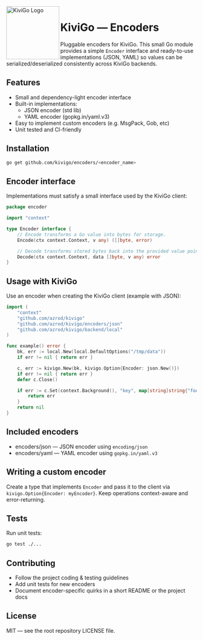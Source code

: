 <img align="left" width="140" src="https://raw.githubusercontent.com/kivigo/kivigo/refs/heads/main/website/static/img/logo-kivigo.png" alt="KiviGo Logo" />

# KiviGo — Encoders

Pluggable encoders for KiviGo. This small Go module provides a simple `Encoder` interface and ready-to-use implementations (JSON, YAML) so values can be serialized/deserialized consistently across KiviGo backends.

## Features

- Small and dependency-light encoder interface
- Built-in implementations:
  - JSON encoder (std lib)
  - YAML encoder (gopkg.in/yaml.v3)
- Easy to implement custom encoders (e.g. MsgPack, Gob, etc)
- Unit tested and CI-friendly

## Installation

```sh
go get github.com/kivigo/encoders/<encoder_name>
```

## Encoder interface

Implementations must satisfy a small interface used by the KiviGo client:

```go
package encoder

import "context"

type Encoder interface {
    // Encode transforms a Go value into bytes for storage.
    Encode(ctx context.Context, v any) ([]byte, error)

    // Decode transforms stored bytes back into the provided value pointer.
    Decode(ctx context.Context, data []byte, v any) error
}
```

## Usage with KiviGo

Use an encoder when creating the KiviGo client (example with JSON):

```go
import (
    "context"
    "github.com/azrod/kivigo"
    "github.com/azrod/kivigo/encoders/json"
    "github.com/azrod/kivigo/backend/local"
)

func example() error {
    bk, err := local.New(local.DefaultOptions("/tmp/data"))
    if err != nil { return err }

    c, err := kivigo.New(bk, kivigo.Option{Encoder: json.New()})
    if err != nil { return err }
    defer c.Close()

    if err := c.Set(context.Background(), "key", map[string]string{"foo":"bar"}); err != nil {
        return err
    }
    return nil
}
```

## Included encoders

- encoders/json — JSON encoder using `encoding/json`
- encoders/yaml — YAML encoder using `gopkg.in/yaml.v3`

## Writing a custom encoder

Create a type that implements `Encoder` and pass it to the client via `kivigo.Option{Encoder: myEncoder}`. Keep operations context-aware and error-returning.

## Tests

Run unit tests:

```sh
go test ./...
```

## Contributing

- Follow the project coding & testing guidelines
- Add unit tests for new encoders
- Document encoder-specific quirks in a short README or the project docs

## License

MIT — see the root repository LICENSE file.
